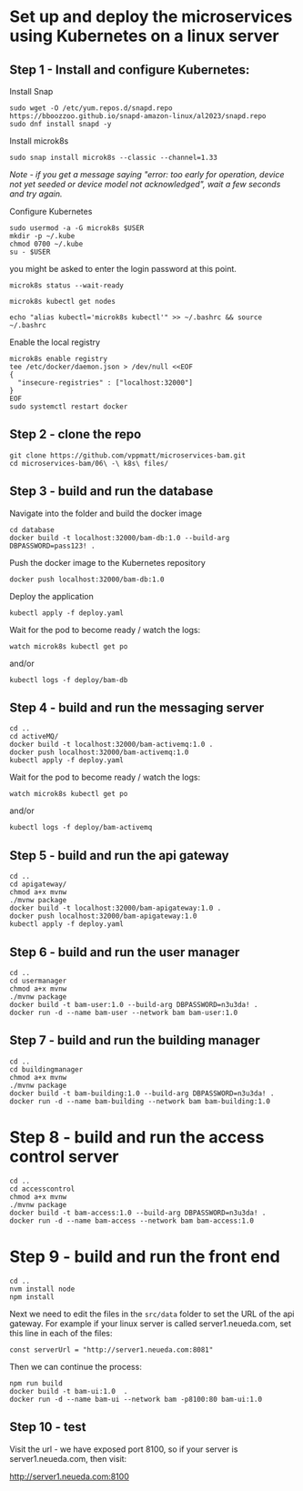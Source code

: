 # Set up and deploy the microservices using Kubernetes on a linux server

## Step 1 - Install and configure Kubernetes:


Install Snap
```
sudo wget -O /etc/yum.repos.d/snapd.repo https://bboozzoo.github.io/snapd-amazon-linux/al2023/snapd.repo
sudo dnf install snapd -y
```

Install microk8s

```
sudo snap install microk8s --classic --channel=1.33
```
*Note - if you get a message saying "error: too early for operation, device not yet seeded or device model not acknowledged", wait a few seconds and try again.*

Configure Kubernetes
```
sudo usermod -a -G microk8s $USER
mkdir -p ~/.kube
chmod 0700 ~/.kube
su - $USER
```
you might be asked to enter the login password at this point.
```
microk8s status --wait-ready

microk8s kubectl get nodes

echo "alias kubectl='microk8s kubectl'" >> ~/.bashrc && source ~/.bashrc
```


Enable the local registry
```
microk8s enable registry
tee /etc/docker/daemon.json > /dev/null <<EOF
{
  "insecure-registries" : ["localhost:32000"]
}
EOF
sudo systemctl restart docker
```


## Step 2 - clone the repo
```
git clone https://github.com/vppmatt/microservices-bam.git
cd microservices-bam/06\ -\ k8s\ files/
```

## Step 3 - build and run the database

Navigate into the folder and build the docker image
```
cd database
docker build -t localhost:32000/bam-db:1.0 --build-arg DBPASSWORD=pass123! .
```

Push the docker image to the Kubernetes repository
```
docker push localhost:32000/bam-db:1.0
```

Deploy the application
```
kubectl apply -f deploy.yaml
```

Wait for the pod to become ready / watch the logs:
```
watch microk8s kubectl get po
```
and/or
```
kubectl logs -f deploy/bam-db
```

## Step 4 - build and run the messaging server
```
cd ..
cd activeMQ/
docker build -t localhost:32000/bam-activemq:1.0 .
docker push localhost:32000/bam-activemq:1.0
kubectl apply -f deploy.yaml
```


Wait for the pod to become ready / watch the logs:
```
watch microk8s kubectl get po
```
and/or
```
kubectl logs -f deploy/bam-activemq
```

## Step 5 - build and run the api gateway
```
cd ..
cd apigateway/
chmod a+x mvnw
./mvnw package
docker build -t localhost:32000/bam-apigateway:1.0 .
docker push localhost:32000/bam-apigateway:1.0
kubectl apply -f deploy.yaml
```

## Step 6 - build and run the user manager
```
cd ..
cd usermanager
chmod a+x mvnw
./mvnw package
docker build -t bam-user:1.0 --build-arg DBPASSWORD=n3u3da! .
docker run -d --name bam-user --network bam bam-user:1.0
```

## Step 7 - build and run the building manager
```
cd ..
cd buildingmanager
chmod a+x mvnw
./mvnw package
docker build -t bam-building:1.0 --build-arg DBPASSWORD=n3u3da! .
docker run -d --name bam-building --network bam bam-building:1.0
```

# Step 8 - build and run the access control server
```
cd ..
cd accesscontrol
chmod a+x mvnw
./mvnw package
docker build -t bam-access:1.0 --build-arg DBPASSWORD=n3u3da! .
docker run -d --name bam-access --network bam bam-access:1.0
```

# Step 9 - build and run the front end

```
cd ..
nvm install node
npm install
```

Next we need to edit the files in the `src/data` folder to set the URL of the api gateway. For example if your linux server is called server1.neueda.com, set this line in each of the files:

`const serverUrl = "http://server1.neueda.com:8081"`

Then we can continue the process:
```
npm run build
docker build -t bam-ui:1.0  .
docker run -d --name bam-ui --network bam -p8100:80 bam-ui:1.0
```

## Step 10 - test
Visit the url - we have exposed port 8100, so if your server is server1.neueda.com, then visit:

http://server1.neueda.com:8100
